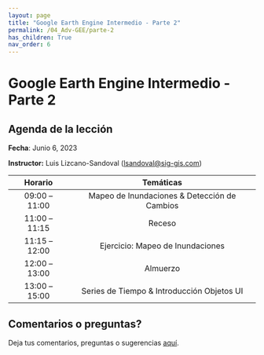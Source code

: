 ```yaml
---
layout: page
title: "Google Earth Engine Intermedio - Parte 2"
permalink: /04_Adv-GEE/parte-2
has_children: True
nav_order: 6
---
```


# Google Earth Engine Intermedio - Parte 2

## Agenda de la lección

**Fecha**: Junio 6, 2023

**Instructor:** Luis Lizcano-Sandoval ([lsandoval@sig-gis.com](lsandoval@sig-gis.com))

|    Horario    |                                                                    Temáticas                                                                    |
|:-------------:|:-----------------------------------------------------------------------------------------------------------------------------------------------:|
| 09:00 – 11:00 | Mapeo de Inundaciones & Detección de Cambios                                        |
| 11:00 – 11:15 | Receso                                                                              |
| 11:15 – 12:00 | Ejercicio: Mapeo de Inundaciones                                                    |
| 12:00 – 13:00 | Almuerzo                                                                            |
| 13:00 – 15:00 | Series de Tiempo & Introducción Objetos UI                                          |

## Comentarios o preguntas?

Deja tus comentarios, preguntas o sugerencias [aquí](https://forms.gle/KhZKWRrz7o3NfVKR6).

